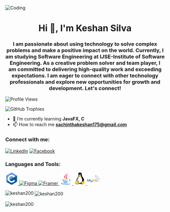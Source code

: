 
<img align="middle" alt="Coding" width="1000" height ="400" src="https://www.joberty.com/blog/content/images/2023/09/software-engineer.png">
<h1 align="center">Hi 👋, I'm Keshan Silva</h1>
<h3 align="center">I am passionate about using technology to solve complex problems and make a positive impact on the world. Currently, I am studying Software Engineering at IJSE-Institute of Software Engineering. As a creative problem solver and team player, I am committed to delivering high-quality work and exceeding expectations. I am eager to connect with other technology professionals and explore new opportunities for growth and development. Let's connect!</h3>


![Profile Views](https://komarev.com/ghpvc/?username=keshan200&label=Profile%20views&color=0e75b6&style=flat)

![GitHub Trophies](https://github-profile-trophy.vercel.app/?username=keshan200&margin-w=15&margin-h=15&column=7&no-bg=true&no-frame=true&theme=onedark)




- 🌱 I’m currently learning **JavaFX, C**
- 📫 How to reach me **sachinthakeshan175@gmail.com**

<h3 align="left">Connect with me:</h3>
<p align="left">
  <a href="https://linkedin.com/in/keshan-silva-104b6a2a9/" target="blank"><img align="center" src="https://raw.githubusercontent.com/rahuldkjain/github-profile-readme-generator/master/src/images/icons/Social/linked-in-alt.svg" alt="LinkedIn" height="30" width="40" /></a>
  <a href="https://web.facebook.com/sachintha.keshan.24" target="blank"><img align="center" src="https://raw.githubusercontent.com/rahuldkjain/github-profile-readme-generator/master/src/images/icons/Social/facebook.svg" alt="Facebook" height="30" width="40" /></a>
</p>

<h3 align="left">Languages and Tools:</h3>
<p align="left">
  <a href="https://www.cprogramming.com/" target="_blank" rel="noreferrer"> <img src="https://raw.githubusercontent.com/devicons/devicon/master/icons/c/c-original.svg" alt="C" width="40" height="40"/> </a>
  <a href="https://www.figma.com/" target="_blank" rel="noreferrer"> <img src="https://www.vectorlogo.zone/logos/figma/figma-icon.svg" alt="Figma" width="40" height="40"/> </a>
  <a href="https://www.framer.com/" target="_blank" rel="noreferrer"> <img src="https://www.vectorlogo.zone/logos/framer/framer-icon.svg" alt="Framer" width="40" height="40"/> </a>
  <a href="https://www.java.com" target="_blank" rel="noreferrer"> <img src="https://raw.githubusercontent.com/devicons/devicon/master/icons/java/java-original.svg" alt="Java" width="40" height="40"/> </a>
  <a href="https://www.linux.org/" target="_blank" rel="noreferrer"> <img src="https://raw.githubusercontent.com/devicons/devicon/master/icons/linux/linux-original.svg" alt="Linux" width="40" height="40"/> </a>
  <a href="https://www.mysql.com/" target="_blank" rel="noreferrer"> <img src="https://raw.githubusercontent.com/devicons/devicon/master/icons/mysql/mysql-original-wordmark.svg" alt="MySQL" width="40" height="40"/> </a>
</p>

<p><img align="left" src="https://github-readme-stats.vercel.app/api/top-langs?username=keshan200&show_icons=true&locale=en&layout=compact" alt="keshan200" /></p>

<p>&nbsp;<img align="center" src="https://github-readme-stats.vercel.app/api?username=keshan200&show_icons=true&locale=en" alt="keshan200" /></p>

<p><img align="center" src="https://github-readme-streak-stats.herokuapp.com/?user=keshan200&" alt="keshan200" /></p>
